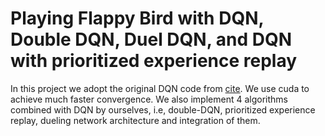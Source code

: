 # Playing Flappy Bird with DQN, Double DQN, Duel DQN, and DQN with prioritized experience replay
In this project we adopt the original DQN code from [cite](https://github.com/hardlyrichie/pytorch-flappy-bird). We use cuda to achieve much faster convergence.   We also implement 4 algorithms combined with DQN by ourselves, i.e, double-DQN, prioritized experience replay, dueling network architecture and integration of them.  
